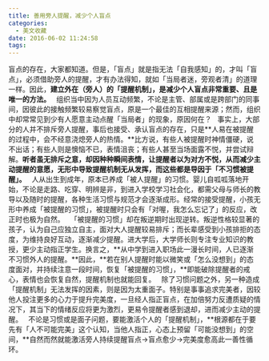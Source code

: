 ```yaml
---
title: 善用旁人提醒，减少个人盲点
categories:
  - 美文收藏
date: 2016-06-02 11:24:58
tags:
---
```


盲点的存在，大家都知道。但是，「盲点」就是指无法「自我感知」的，才叫「盲点」，必须借助旁人的提醒，才有办法得知，就如「当局者迷，旁观者清」的道理一样。因此，**建立外在（旁人）的「提醒机制」，是减少个人盲点非常重要、且是唯一的方法。**   组织当中因为人员互动频繁，不论是主管、部属或是跨部门的同事间，因彼此的接触频繁较易察觉盲点，原是一个最佳的互相提醒来源；然而，组织中却常常见到少有人愿意主动点醒「当局者」的现象，原因何在？   事实上，大部分的人并不排斥旁人提醒，事后也接受、承认盲点的存在，只是**人易在被提醒的过程中，会不经意浇熄旁人的热情。**比方说，有些人被提醒时神情僵硬，说不出话；有些人则是懊恼不已，表情沮丧；有些人甚至当场面露不悦，并尝试辩解。**听者虽无排斥之意，却因种种瞬间表情，让提醒者以为对方不悦，从而减少主动提醒的意愿，无形中导致提醒机制无从发挥，而这些都是导因于「不习惯被提醒」。**   人从出生到成年，原本已养成「被人提醒」的习惯。婴儿自呱呱落地开始，不论是走路、吃穿、明辨是非，到进入学校学习社会化，都需父母与师长的教导以及随时的提醒，各种生活习惯与规范才会逐渐成形。经常的接受提醒，小孩无形中养成「被提醒的习惯」，被提醒时只会有「对喔，我怎么忘记了」的反应，改正时也极为自然。   「被提醒的习惯」却在叛逆期时出现逆转。叛逆性格较显著的孩子，认为自己应独立自主，面对大人提醒较易排斥；而长辈感受到小孩排拒的态度，为维持良好互动，逐渐减少提醒。进大学后，大学师长则专注专业知识的教授，更少主动指正学生。换言之，**从中学到进入职场此一漫长时间，人已逐渐不习惯外人的提醒。**因此，**若在别人提醒时能以微笑或「怎么没想到」的态度面对，并持续注意一段时间，恢复「被提醒的习惯」，**即能破除提醒者的戒心，表情也会恢复自然，提醒机制也就能回复。   除了习惯问题之外，另一种造成「提醒机制」无法发挥的因素，则是因为太重面子。特别是事事追求完美者，因较他人投注更多的心力于提升完美度，一旦经人指正盲点，在加倍努力反遭质疑的情况下，其当下的情绪反应将更为激烈，更易令提醒者感到退却，进而减少主动的提醒。   不论是习惯或是面子问题，要能激活个人的「提醒机制」，**根源都在于要先有「人不可能完美」这个认知，当他人指正，心态上预留「可能没想到」的空间，**自然而然就能激活旁人持续提醒盲点→盲点愈少→完美度愈高此一善性循环。